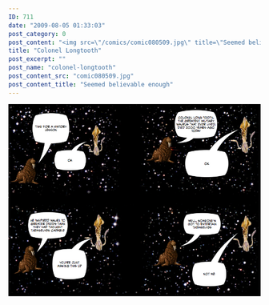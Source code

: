 ```yaml
---
ID: 711
date: "2009-08-05 01:33:03"
post_category: 0
post_content: "<img src=\"/comics/comic080509.jpg\" title=\"Seemed believable enough\" />"
title: "Colonel Longtooth"
post_excerpt: ""
post_name: "colonel-longtooth"
post_content_src: "comic080509.jpg"
post_content_title: "Seemed believable enough"
---
```



[![Seemed believable enough](/comics-hi-res/comic080509.jpg)](/comics-hi-res/comic080509.jpg)
